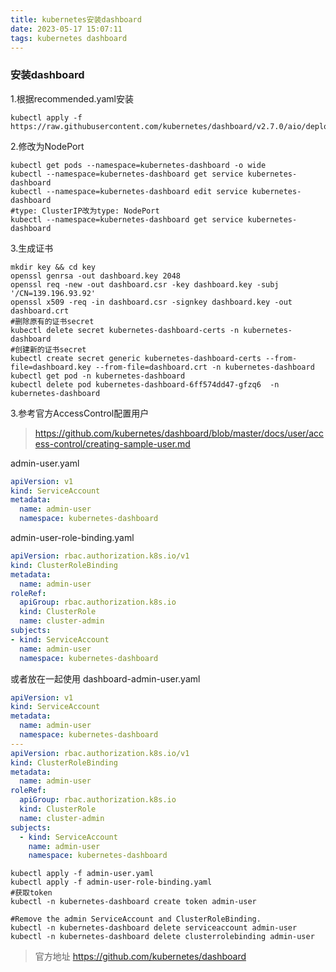 ```yaml
---
title: kubernetes安装dashboard
date: 2023-05-17 15:07:11
tags: kubernetes dashboard
---
```

### 安装dashboard
1.根据recommended.yaml安装
~~~
kubectl apply -f https://raw.githubusercontent.com/kubernetes/dashboard/v2.7.0/aio/deploy/recommended.yaml
~~~
2.修改为NodePort
~~~
kubectl get pods --namespace=kubernetes-dashboard -o wide
kubectl --namespace=kubernetes-dashboard get service kubernetes-dashboard
kubectl --namespace=kubernetes-dashboard edit service kubernetes-dashboard
#type: ClusterIP改为type: NodePort
kubectl --namespace=kubernetes-dashboard get service kubernetes-dashboard
~~~
3.生成证书
~~~
mkdir key && cd key
openssl genrsa -out dashboard.key 2048
openssl req -new -out dashboard.csr -key dashboard.key -subj '/CN=139.196.93.92'
openssl x509 -req -in dashboard.csr -signkey dashboard.key -out dashboard.crt
#删除原有的证书secret
kubectl delete secret kubernetes-dashboard-certs -n kubernetes-dashboard
#创建新的证书secret
kubectl create secret generic kubernetes-dashboard-certs --from-file=dashboard.key --from-file=dashboard.crt -n kubernetes-dashboard
kubectl get pod -n kubernetes-dashboard
kubectl delete pod kubernetes-dashboard-6ff574dd47-gfzq6  -n kubernetes-dashboard
~~~
3.参考官方AccessControl配置用户
> https://github.com/kubernetes/dashboard/blob/master/docs/user/access-control/creating-sample-user.md

admin-user.yaml
~~~yaml
apiVersion: v1
kind: ServiceAccount
metadata:
  name: admin-user
  namespace: kubernetes-dashboard
~~~
admin-user-role-binding.yaml
~~~yaml
apiVersion: rbac.authorization.k8s.io/v1
kind: ClusterRoleBinding
metadata:
  name: admin-user
roleRef:
  apiGroup: rbac.authorization.k8s.io
  kind: ClusterRole
  name: cluster-admin
subjects:
- kind: ServiceAccount
  name: admin-user
  namespace: kubernetes-dashboard
~~~
或者放在一起使用 dashboard-admin-user.yaml
~~~yaml
apiVersion: v1
kind: ServiceAccount
metadata:
  name: admin-user
  namespace: kubernetes-dashboard
---
apiVersion: rbac.authorization.k8s.io/v1
kind: ClusterRoleBinding
metadata:
  name: admin-user
roleRef:
  apiGroup: rbac.authorization.k8s.io
  kind: ClusterRole
  name: cluster-admin
subjects:
  - kind: ServiceAccount
    name: admin-user
    namespace: kubernetes-dashboard
~~~
~~~
kubectl apply -f admin-user.yaml
kubectl apply -f admin-user-role-binding.yaml
#获取token
kubectl -n kubernetes-dashboard create token admin-user
~~~
~~~
#Remove the admin ServiceAccount and ClusterRoleBinding.
kubectl -n kubernetes-dashboard delete serviceaccount admin-user
kubectl -n kubernetes-dashboard delete clusterrolebinding admin-user
~~~
> 官方地址 https://github.com/kubernetes/dashboard
